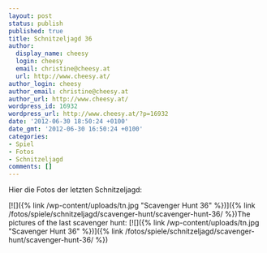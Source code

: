 ```yaml
---
layout: post
status: publish
published: true
title: Schnitzeljagd 36
author:
  display_name: cheesy
  login: cheesy
  email: christine@cheesy.at
  url: http://www.cheesy.at/
author_login: cheesy
author_email: christine@cheesy.at
author_url: http://www.cheesy.at/
wordpress_id: 16932
wordpress_url: http://www.cheesy.at/?p=16932
date: '2012-06-30 18:50:24 +0100'
date_gmt: '2012-06-30 16:50:24 +0100'
categories:
- Spiel
- Fotos
- Schnitzeljagd
comments: []
---
```

<!--:de-->Hier die Fotos der letzten Schnitzeljagd:
[![]({% link /wp-content/uploads/tn.jpg "Scavenger Hunt 36" %})]({% link /fotos/spiele/schnitzeljagd/scavenger-hunt/scavenger-hunt-36/ %})<!--:--><!--:en-->The pictures of the last scavenger hunt:
[![]({% link /wp-content/uploads/tn.jpg "Scavenger Hunt 36" %})]({% link /fotos/spiele/schnitzeljagd/scavenger-hunt/scavenger-hunt-36/ %})<!--:-->
